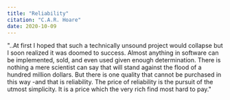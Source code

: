 ```yaml
---
title: "Reliability"
citation: "C.A.R. Hoare"
date: 2020-10-09
---
```


"..At first I hoped that such a technically unsound project would collapse but I soon realized it was doomed to success. Almost anything in software can be implemented, sold, and even used given enough determination. There is nothing a mere scientist can say that will stand against the flood of a hundred million dollars. But there is one quality that cannot be purchased in this way -and that is reliability. The price of reliability is the pursuit of the utmost simplicity. It is a price which the very rich find most hard to pay."
